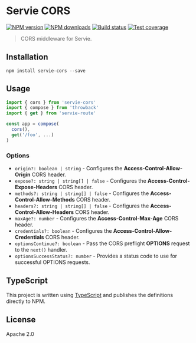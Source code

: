 # Servie CORS

[![NPM version][npm-image]][npm-url]
[![NPM downloads][downloads-image]][downloads-url]
[![Build status][travis-image]][travis-url]
[![Test coverage][coveralls-image]][coveralls-url]

> CORS middleware for Servie.

## Installation

```
npm install servie-cors --save
```

## Usage

```ts
import { cors } from 'servie-cors'
import { compose } from 'throwback'
import { get } from 'servie-route'

const app = compose(
  cors(),
  get('/foo', ...)
)
```

### Options

* `origin?: boolean | string` - Configures the **Access-Control-Allow-Origin** CORS header.
* `expose?: string | string[] | false` - Configures the **Access-Control-Expose-Headers** CORS header.
* `methods?: string | string[] | false` - Configures the **Access-Control-Allow-Methods** CORS header.
* `headers?: string | string[] | false` - Configures the **Access-Control-Allow-Headers** CORS header.
* `maxAge?: number` - Configures the **Access-Control-Max-Age** CORS header.
* `credentials?: boolean` - Configures the **Access-Control-Allow-Credentials** CORS header.
* `optionsContinue?: boolean` - Pass the CORS preflight **OPTIONS** request to the `next()` handler.
* `optionsSuccessStatus?: number` - Provides a status code to use for successful OPTIONS requests.

## TypeScript

This project is written using [TypeScript](https://github.com/Microsoft/TypeScript) and publishes the definitions directly to NPM.

## License

Apache 2.0

[npm-image]: https://img.shields.io/npm/v/servie-cors.svg?style=flat
[npm-url]: https://npmjs.org/package/servie-cors
[downloads-image]: https://img.shields.io/npm/dm/servie-cors.svg?style=flat
[downloads-url]: https://npmjs.org/package/servie-cors
[travis-image]: https://img.shields.io/travis/blakeembrey/node-servie-cors.svg?style=flat
[travis-url]: https://travis-ci.org/blakeembrey/node-servie-cors
[coveralls-image]: https://img.shields.io/coveralls/blakeembrey/node-servie-cors.svg?style=flat
[coveralls-url]: https://coveralls.io/r/blakeembrey/node-servie-cors?branch=master
